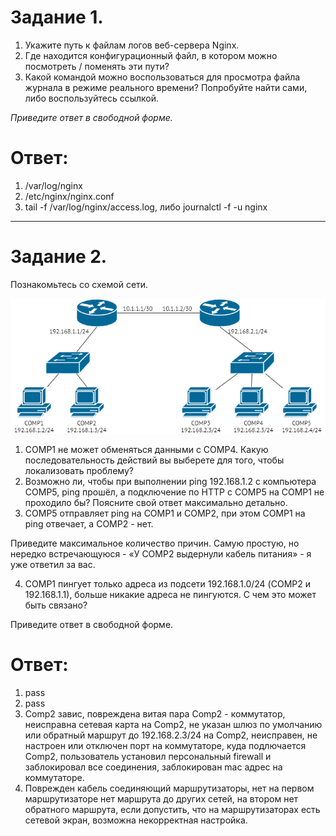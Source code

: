 # Задание 1.
1. Укажите путь к файлам логов веб-сервера Nginx.
2. Где находится конфигурационный файл, в котором можно посмотреть / поменять эти пути?
3. Какой командой можно воспользоваться для просмотра файла журнала в режиме реального времени? Попробуйте найти сами, либо воспользуйтесь ссылкой.

*Приведите ответ в свободной форме.*  

# Ответ:
1. /var/log/nginx  
2. /etc/nginx/nginx.conf
3. tail -f /var/log/nginx/access.log, либо journalctl -f -u nginx

---

# Задание 2.
Познакомьтесь со схемой сети.  

![pic1](1.png)  

1. COMP1 не может обменяться данными с COMP4. Какую последовательность действий вы выберете для того, чтобы локализовать
проблему?
2. Возможно ли, чтобы при выполнении ping 192.168.1.2 с компьютера COMP5, ping прошёл, а подключение по HTTP с COMP5 
на COMP1 не проходило бы? Поясните свой ответ максимально детально.
3. COMP5 отправляет ping на COMP1 и COMP2, при этом COMP1 на ping отвечает, а COMP2 - нет.  

Приведите максимальное количество причин. Самую простую, но нередко встречающуюся - «У COMP2 выдернули кабель 
питания» - я уже ответил за вас.  

4. COMP1 пингует только адреса из подсети 192.168.1.0/24 (COMP2 и 192.168.1.1), больше никакие адреса не пингуются.
С чем это может быть связано?  

Приведите ответ в свободной форме.  

# Ответ:  
1. pass
2. pass
3. Comp2 завис, повреждена витая пара Comp2 - коммутатор, неисправна сетевая карта на Comp2,
не указан шлюз по умолчанию или обратный маршрут до 192.168.2.3/24 на Comp2, неисправен, не настроен или отключен порт 
на коммутаторе, куда подлючается Comp2, пользователь установил персональный firewall и заблокировал
все соединения, заблокирован mac адрес на коммутаторе.
4. Поврежден кабель соединяющий маршрутизаторы, нет на первом маршрутизаторе нет маршрута
до других сетей, на втором нет обратного маршрута, если допустить, что на маршрутизаторах есть сетевой экран, возможна
некорректная настройка.